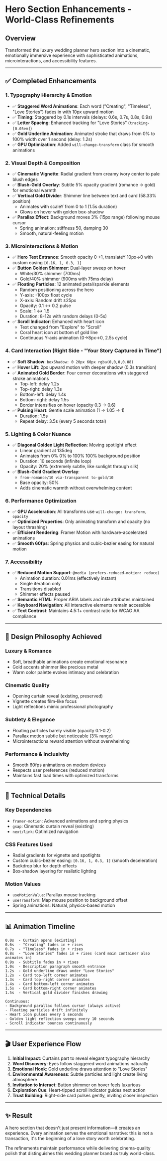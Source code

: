 # Hero Section Enhancements - World-Class Refinements

## Overview
Transformed the luxury wedding planner hero section into a cinematic, emotionally immersive experience with sophisticated animations, microinteractions, and accessibility features.

---

## ✅ Completed Enhancements

### 1. **Typography Hierarchy & Emotion**
- ✅ **Staggered Word Animations**: Each word ("Creating", "Timeless", "Love Stories") fades in with 10px upward motion
- ✅ **Timing**: Staggered by 0.1s intervals (delays: 0.6s, 0.7s, 0.8s, 0.9s)
- ✅ **Letter Spacing**: Enhanced tracking for "Love Stories" (`tracking-[0.05em]`)
- ✅ **Gold Underline Animation**: Animated stroke that draws from 0% to 100% width over 1 second (delay: 1.2s)
- ✅ **GPU Optimization**: Added `will-change-transform` class for smooth animations

### 2. **Visual Depth & Composition**
- ✅ **Cinematic Vignette**: Radial gradient from creamy ivory center to pale blush edges
- ✅ **Blush-Gold Overlay**: Subtle 5% opacity gradient (romance → gold) for emotional warmth
- ✅ **Vertical Gold Divider**: Shimmer line between text and card (58.33% position)
  - Animates with scaleY from 0 to 1 (1.5s duration)
  - Glows on hover with golden box-shadow
- ✅ **Parallax Effect**: Background moves 3% (15px range) following mouse cursor
  - Spring animation: stiffness 50, damping 30
  - Smooth, natural-feeling motion

### 3. **Microinteractions & Motion**
- ✅ **Hero Text Entrance**: Smooth opacity 0→1, translateY 10px→0 with custom easing `[0.16, 1, 0.3, 1]`
- ✅ **Button Golden Shimmer**: Dual-layer sweep on hover
  - White/30% shimmer (700ms)
  - Gold/40% shimmer (900ms with 75ms delay)
- ✅ **Floating Particles**: 12 animated petal/sparkle elements
  - Random positioning across the hero
  - Y-axis: -100px float cycle
  - X-axis: Random drift ±25px
  - Opacity: 0.1 ↔ 0.2 pulse
  - Scale: 1 ↔ 1.5
  - Duration: 8-12s with random delays (0-5s)
- ✅ **Scroll Indicator**: Enhanced with heart icon
  - Text changed from "Explore" to "Scroll"
  - Coral heart icon at bottom of gold line
  - Continuous Y-axis animation (0→8px→0, 2.5s cycle)

### 4. **Card Interaction** (Right Side - "Your Story Captured in Time")
- ✅ **Soft Shadow**: `boxShadow: 0 20px 60px rgba(0,0,0,0.08)`
- ✅ **Hover Lift**: 2px upward motion with deeper shadow (0.3s transition)
- ✅ **Animated Gold Border**: Four corner decorations with staggered stroke animations
  - Top-left: delay 1.2s
  - Top-right: delay 1.3s
  - Bottom-left: delay 1.4s
  - Bottom-right: delay 1.5s
  - Border intensifies on hover (opacity 0.3 → 0.6)
- ✅ **Pulsing Heart**: Gentle scale animation (1 → 1.05 → 1)
  - Duration: 1.5s
  - Repeat delay: 3.5s (every 5 seconds total)

### 5. **Lighting & Color Nuance**
- ✅ **Diagonal Golden Light Reflection**: Moving spotlight effect
  - Linear gradient at 135deg
  - Animates from 0% 0% to 100% 100% background position
  - Duration: 10 seconds (infinite loop)
  - Opacity: 20% (extremely subtle, like sunlight through silk)
- ✅ **Blush-Gold Gradient Overlay**: 
  - `from-romance/10 via-transparent to-gold/10`
  - Base opacity: 50%
  - Adds cinematic warmth without overwhelming content

### 6. **Performance Optimization**
- ✅ **GPU Acceleration**: All transforms use `will-change: transform, opacity`
- ✅ **Optimized Properties**: Only animating transform and opacity (no layout thrashing)
- ✅ **Efficient Rendering**: Framer Motion with hardware-accelerated animations
- ✅ **Smooth 60fps**: Spring physics and cubic-bezier easing for natural motion

### 7. **Accessibility**
- ✅ **Reduced Motion Support**: `@media (prefers-reduced-motion: reduce)`
  - Animation duration: 0.01ms (effectively instant)
  - Single iteration only
  - Transitions disabled
  - Shimmer effects paused
- ✅ **Semantic HTML**: Proper ARIA labels and role attributes maintained
- ✅ **Keyboard Navigation**: All interactive elements remain accessible
- ✅ **Text Contrast**: Maintains 4.5:1+ contrast ratio for WCAG AA compliance

---

## 🎨 Design Philosophy Achieved

### Luxury & Romance
- Soft, breathable animations create emotional resonance
- Gold accents shimmer like precious metal
- Warm color palette evokes intimacy and celebration

### Cinematic Quality
- Opening curtain reveal (existing, preserved)
- Vignette creates film-like focus
- Light reflections mimic professional photography

### Subtlety & Elegance
- Floating particles barely visible (opacity 0.1-0.2)
- Parallax motion subtle but noticeable (3% range)
- Microinteractions reward attention without overwhelming

### Performance & Inclusivity
- Smooth 60fps animations on modern devices
- Respects user preferences (reduced motion)
- Maintains fast load times with optimized transforms

---

## 🔧 Technical Details

### Key Dependencies
- `framer-motion`: Advanced animations and spring physics
- `gsap`: Cinematic curtain reveal (existing)
- `next/link`: Optimized navigation

### CSS Features Used
- Radial gradients for vignette and spotlights
- Custom cubic-bezier easing: `[0.16, 1, 0.3, 1]` (smooth deceleration)
- Backdrop blur for depth effects
- Box-shadow layering for realistic lighting

### Motion Values
- `useMotionValue`: Parallax mouse tracking
- `useTransform`: Map mouse position to background offset
- Spring animations: Natural, physics-based motion

---

## 📊 Animation Timeline

```
0.0s  - Curtain opens (existing)
0.6s  - "Creating" fades in + rises
0.7s  - "Timeless" fades in + rises
0.8s  - "Love Stories" fades in + rises (card main container also animates in)
0.9s  - Subtitle fades in + rises
1.0s  - Description paragraph smooth entrance
1.2s  - Gold underline draws under "Love Stories"
1.2s  - Card top-left corner animates
1.3s  - Card top-right corner animates
1.4s  - Card bottom-left corner animates
1.5s  - Card bottom-right corner animates
1.5s  - Vertical gold divider finishes drawing

Continuous:
- Background parallax follows cursor (always active)
- Floating particles drift infinitely
- Heart icon pulses every 5 seconds
- Golden light reflection sweeps every 10 seconds
- Scroll indicator bounces continuously
```

---

## 🎬 User Experience Flow

1. **Initial Impact**: Curtains part to reveal elegant typography hierarchy
2. **Word Discovery**: Eyes follow staggered word animations naturally
3. **Emotional Hook**: Gold underline draws attention to "Love Stories"
4. **Environmental Awareness**: Subtle particles and light create living atmosphere
5. **Invitation to Interact**: Button shimmer on hover feels luxurious
6. **Exploration Cue**: Heart-tipped scroll indicator guides next action
7. **Trust Building**: Right-side card pulses gently, inviting closer inspection

---

## ✨ Result
A hero section that doesn't just present information—it creates an experience. Every animation serves the emotional narrative: this is not a transaction, it's the beginning of a love story worth celebrating.

The refinements maintain performance while delivering cinema-quality polish that distinguishes this wedding planner brand as truly world-class.
